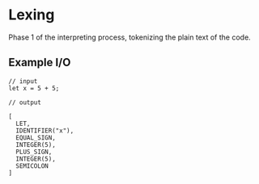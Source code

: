 # Lexing

Phase 1 of the interpreting process, tokenizing the plain text of the code.

## Example I/O

```
// input
let x = 5 + 5;
```

```
// output

[
  LET,
  IDENTIFIER("x"),
  EQUAL_SIGN,
  INTEGER(5),
  PLUS_SIGN,
  INTEGER(5),
  SEMICOLON
]
```


